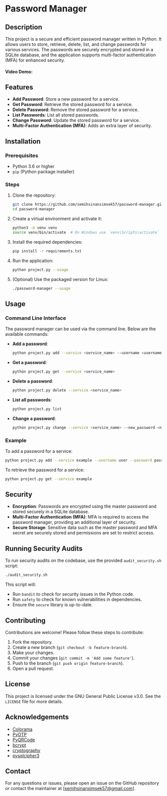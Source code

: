 # Password Manager

## Description

This project is a secure and efficient password manager written in Python. It allows users to store, retrieve, delete, list, and change passwords for various services. The passwords are securely encrypted and stored in a SQLite database, and the application supports multi-factor authentication (MFA) for enhanced security.

#### Video Demo:

## Features

- **Add Password**: Store a new password for a service.
- **Get Password**: Retrieve the stored password for a service.
- **Delete Password**: Remove the stored password for a service.
- **List Passwords**: List all stored passwords.
- **Change Password**: Update the stored password for a service.
- **Multi-Factor Authentication (MFA)**: Adds an extra layer of security.

## Installation

### Prerequisites

- Python 3.6 or higher
- `pip` (Python package installer)

### Steps

1. Clone the repository:
    ```bash
    git clone https://github.com/semihsinansimsek57/password-manager.git
    cd password-manager
    ```

2. Create a virtual environment and activate it:
    ```bash
    python3 -m venv venv
    source venv/bin/activate  # On Windows use `venv\Scripts\activate`
    ```

3. Install the required dependencies:
    ```bash
    pip install -r requirements.txt
    ```

4. Run the application:
    ```bash
    python project.py --usage
    ```

5. (Optional) Use the packaged version for Linux:
    ```bash
    ./password-manager --usage
    ```

## Usage

### Command Line Interface

The password manager can be used via the command line. Below are the available commands:

- **Add a password**:
    ```bash
    python project.py add --service <service_name> --username <username> --password <password>
    ```

- **Get a password**:
    ```bash
    python project.py get --service <service_name>
    ```

- **Delete a password**:
    ```bash
    python project.py delete --service <service_name>
    ```

- **List all passwords**:
    ```bash
    python project.py list
    ```

- **Change a password**:
    ```bash
    python project.py change --service <service_name> --new_password <new_password>
    ```

### Example

To add a password for a service:
```bash
python project.py add --service example --username user --password pass1234
```

To retrieve the password for a service:
```bash
python project.py get --service example
```

## Security

- **Encryption**: Passwords are encrypted using the master password and stored securely in a SQLite database.
- **Multi-Factor Authentication (MFA)**: MFA is required to access the password manager, providing an additional layer of security.
- **Secure Storage**: Sensitive data such as the master password and MFA secret are securely stored and permissions are set to restrict access.

## Running Security Audits

To run security audits on the codebase, use the provided `audit_security.sh` script:
```bash
./audit_security.sh
```

This script will:
- Run `bandit` to check for security issues in the Python code.
- Run `safety` to check for known vulnerabilities in dependencies.
- Ensure the `secure` library is up-to-date.

## Contributing

Contributions are welcome! Please follow these steps to contribute:

1. Fork the repository.
2. Create a new branch (`git checkout -b feature-branch`).
3. Make your changes.
4. Commit your changes (`git commit -m 'Add some feature'`).
5. Push to the branch (`git push origin feature-branch`).
6. Open a pull request.

## License

This project is licensed under the GNU General Public License v3.0. See the `LICENSE` file for more details.

## Acknowledgements

- [Colorama](https://pypi.org/project/colorama/)
- [PyOTP](https://pypi.org/project/pyotp/)
- [PyQRCode](https://pypi.org/project/PyQRCode/)
- [bcrypt](https://pypi.org/project/bcrypt/)
- [cryptography](https://pypi.org/project/cryptography/)
- [pysqlcipher3](https://pypi.org/project/pysqlcipher3/)

## Contact

For any questions or issues, please open an issue on the GitHub repository or contact the maintainer at [semihsinansimsek57@gmail.com].

